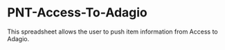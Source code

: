 # PNT-Access-To-Adagio
This spreadsheet allows the user to push item information from Access to Adagio.
